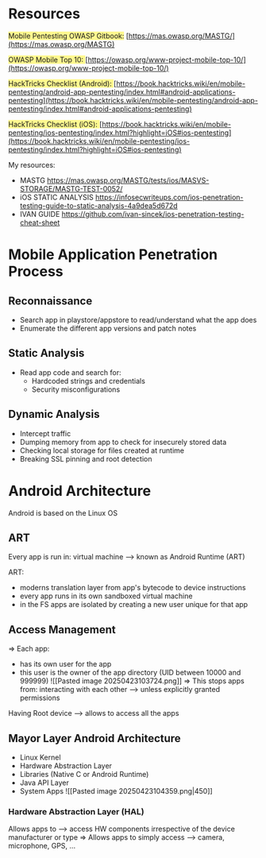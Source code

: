 # Resources
<span style="background:#fff88f">Mobile Pentesting OWASP Gitbook:</span>
[https://mas.owasp.org/MASTG/](https://mas.owasp.org/MASTG)

<span style="background:#fff88f">OWASP Mobile Top 10: </span>
[https://owasp.org/www-project-mobile-top-10/](https://owasp.org/www-project-mobile-top-10/)

<span style="background:#fff88f">HackTricks Checklist (Android): </span>
[https://book.hacktricks.wiki/en/mobile-pentesting/android-app-pentesting/index.html#android-applications-pentesting](https://book.hacktricks.wiki/en/mobile-pentesting/android-app-pentesting/index.html#android-applications-pentesting)

<span style="background:#fff88f">HackTricks Checklist (iOS): </span>
[https://book.hacktricks.wiki/en/mobile-pentesting/ios-pentesting/index.html?highlight=iOS#ios-pentesting](https://book.hacktricks.wiki/en/mobile-pentesting/ios-pentesting/index.html?highlight=iOS#ios-pentesting)

My resources:
- MASTG
  https://mas.owasp.org/MASTG/tests/ios/MASVS-STORAGE/MASTG-TEST-0052/
- iOS STATIC ANALYSIS
  https://infosecwriteups.com/ios-penetration-testing-guide-to-static-analysis-4a9dea5d672d
- IVAN GUIDE
  https://github.com/ivan-sincek/ios-penetration-testing-cheat-sheet

# Mobile Application Penetration Process
## Reconnaissance
- Search app in playstore/appstore to read/understand what the app does
- Enumerate the different app versions and patch notes

## Static Analysis
- Read app code and search for:
	- Hardcoded strings and credentials
	- Security misconfigurations

## Dynamic Analysis
- Intercept traffic
- Dumping memory from app to check for insecurely stored data
- Checking local storage for files created at runtime
- Breaking SSL pinning and root detection

# Android Architecture
Android is based on the Linux OS

## ART
Every app is run in:
virtual machine -->  known as Android Runtime (ART)

ART:
- moderns translation layer from app's bytecode to device instructions
- every app runs in its own sandboxed virtual machine
- in the FS apps are isolated by creating a new user unique for that app

## Access Management
=>
Each app:
- has its own user for the app
- this user is the owner of the app directory (UID between 10000 and 999999)
![[Pasted image 20250423103724.png]]
=>
This stops apps from:
interacting with each other -->  unless explicitly granted permissions 

Having Root device -->  allows to access all the apps

## Mayor Layer Android Architecture
- Linux Kernel
- Hardware Abstraction Layer
- Libraries (Native C or Android Runtime)
- Java API Layer
- System Apps
![[Pasted image 20250423104359.png|450]]

### Hardware Abstraction Layer (HAL)
Allows apps to -->  access HW components irrespective of the device manufacturer or type
=>
Allows apps to simply access -->  camera, microphone, GPS, ...







